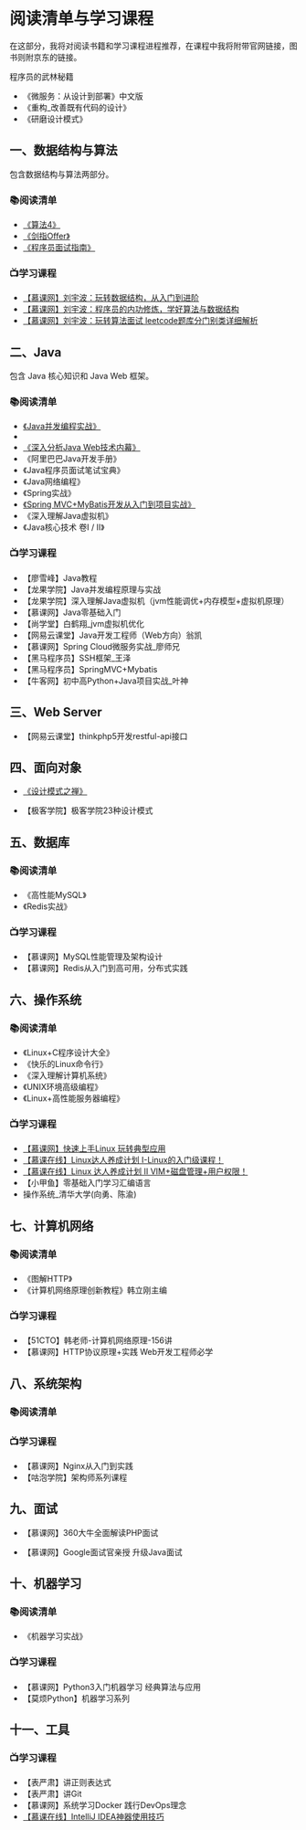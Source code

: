 # 阅读清单与学习课程

在这部分，我将对阅读书籍和学习课程进程推荐，在课程中我将附带官网链接，图书则附京东的链接。





程序员的武林秘籍

- 《微服务：从设计到部署》中文版
- 《重构_改善既有代码的设计》
- 《研磨设计模式》



## 一、数据结构与算法

包含数据结构与算法两部分。

### :books:阅读清单

- [《算法4》](https://item.jd.com/11098789.html)
- [《剑指Offer》](https://item.jd.com/12163054.html)
- [《程序员面试指南》](https://item.jd.com/11770838.html)

### :tv:学习课程

- [【慕课网】刘宇波：玩转数据结构，从入门到进阶](https://coding.imooc.com/class/207.html)
- [【慕课网】刘宇波：程序员的内功修炼，学好算法与数据结构](https://coding.imooc.com/class/71.html)
- [【慕课网】刘宇波：玩转算法面试 leetcode题库分门别类详细解析](https://coding.imooc.com/class/82.html)





## 二、Java

包含 Java 核心知识和 Java Web 框架。

### :books:阅读清单

- [《Java并发编程实战》](https://item.jd.com/10922250.html) 
- 
- [《深入分析Java Web技术内幕》](https://item.jd.com/11520670.html)
- 《阿里巴巴Java开发手册》
- 《Java程序员面试笔试宝典》
- 《Java网络编程》
- 《Spring实战》
- [《Spring MVC+MyBatis开发从入门到项目实战》](https://item.jd.com/12308496.html)
- 《深入理解Java虚拟机》
- 《Java核心技术 卷Ⅰ / Ⅱ》

### :tv:学习课程

- 【廖雪峰】Java教程
- 【龙果学院】Java并发编程原理与实战
- 【龙果学院】深入理解Java虚拟机（jvm性能调优+内存模型+虚拟机原理）
- 【慕课网】Java零基础入门
- 【尚学堂】白鹤翔_jvm虚拟机优化
- 【网易云课堂】Java开发工程师（Web方向）翁凯
- 【慕课网】Spring Cloud微服务实战_廖师兄
- 【黑马程序员】SSH框架_王泽
- 【黑马程序员】SpringMVC+Mybatis
- 【牛客网】初中高Python+Java项目实战_叶神



## 三、Web Server

- 【网易云课堂】thinkphp5开发restful-api接口



## 四、面向对象

- [《设计模式之禅》](https://item.jd.com/11414555.html)

- 【极客学院】极客学院23种设计模式



## 五、数据库

### :books:阅读清单

- 《高性能MySQL》
- 《Redis实战》

### :tv:学习课程

- 【慕课网】MySQL性能管理及架构设计
- 【慕课网】Redis从入门到高可用，分布式实践



## 六、操作系统

### :books:阅读清单

- 《Linux+C程序设计大全》
- 《快乐的Linux命令行》
- 《深入理解计算机系统》
- 《UNIX环境高级编程》
- 《Linux+高性能服务器编程》

### :tv:学习课程

- [【慕课网】快速上手Linux 玩转典型应用](https://coding.imooc.com/class/154.html)
- [【慕课在线】Linux达人养成计划 I-Linux的入门级课程！](https://www.imooc.com/learn/175)
- [【慕课在线】Linux 达人养成计划 II VIM+磁盘管理+用户权限！](https://www.imooc.com/learn/111)
- 【小甲鱼】零基础入门学习汇编语言
- 操作系统_清华大学(向勇、陈渝)



## 七、计算机网络

### :books:阅读清单

- 《图解HTTP》
- 《计算机网络原理创新教程》韩立刚主编

### :tv:学习课程

- 【51CTO】韩老师-计算机网络原理-156讲
- 【慕课网】HTTP协议原理+实践 Web开发工程师必学





## 八、系统架构

### :books:阅读清单

### :tv:学习课程

- 【慕课网】Nginx从入门到实践
- 【咕泡学院】架构师系列课程



## 九、面试

- 【慕课网】360大牛全面解读PHP面试

- 【慕课网】Google面试官亲授 升级Java面试



## 十、机器学习

### :books:阅读清单

- 《机器学习实战》

### :tv:学习课程

- 【慕课网】Python3入门机器学习 经典算法与应用
- 【莫烦Python】机器学习系列



## 十一、工具

### :tv:学习课程

- 【表严肃】讲正则表达式
- 【表严肃】讲Git
- 【慕课网】系统学习Docker 践行DevOps理念
- [【慕课在线】IntelliJ IDEA神器使用技巧](https://www.imooc.com/learn/924)


